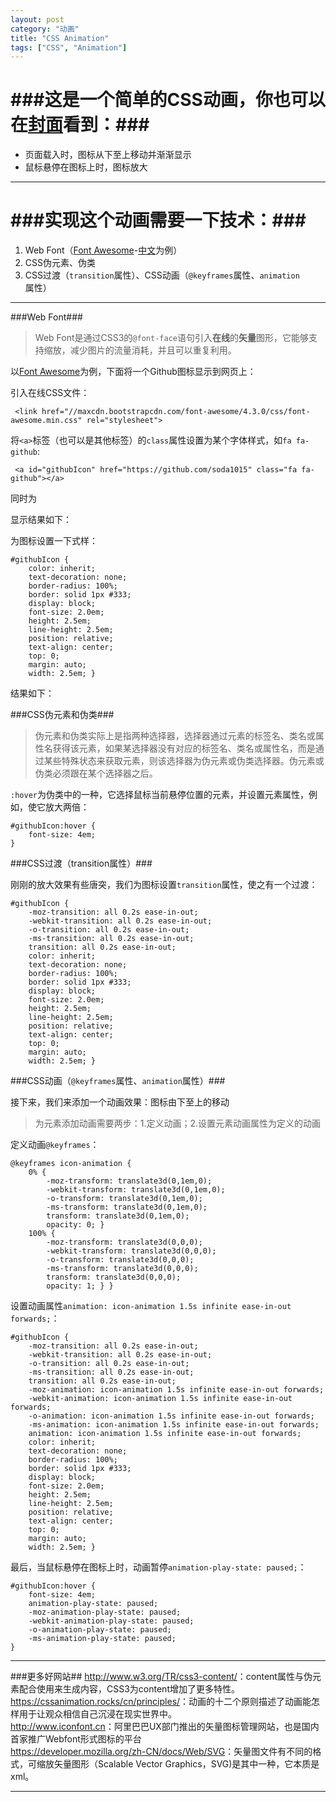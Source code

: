 ```yaml
---
layout: post
category: "动画"
title: "CSS Animation"
tags: ["CSS", "Animation"]
---
```


###这是一个简单的CSS动画，你也可以在[封面][frontCover]看到：###
============================
* 页面载入时，图标从下至上移动并渐渐显示
* 鼠标悬停在图标上时，图标放大

<a id="myGithub" href="https://github.com/soda1015" class="fa fa-github"></a>

****************************

###实现这个动画需要一下技术：###
==============================
1. Web Font（[Font Awesome][fontawesome]-[中文][fontawesomecn]为例）
2. CSS伪元素、伪类
3. CSS过渡（`transition`属性）、CSS动画（`@keyframes`属性、`animation`属性）

****************************

###Web Font###

>   Web Font是通过CSS3的`@font-face`语句引入**在线**的**矢量**图形，它能够支持缩放，减少图片的流量消耗，并且可以重复利用。

以[Font Awesome][fontawesome]为例，下面将一个Github图标显示到网页上：

引入在线CSS文件：

     <link href="//maxcdn.bootstrapcdn.com/font-awesome/4.3.0/css/font-awesome.min.css" rel="stylesheet">

将`<a>`标签（也可以是其他标签）的`class`属性设置为某个字体样式，如`fa fa-github`:

     <a id="githubIcon" href="https://github.com/soda1015" class="fa fa-github"></a>

同时为

显示结果如下：

<a id="githubIcon" href="https://github.com/soda1015" class="fa fa-github"></a>

为图标设置一下式样：

    #githubIcon {
        color: inherit;
        text-decoration: none;
        border-radius: 100%;
        border: solid 1px #333;
        display: block;
        font-size: 2.0em;
        height: 2.5em;
        line-height: 2.5em;
        position: relative;
        text-align: center;
        top: 0;
        margin: auto;
        width: 2.5em; }

结果如下：

<a id="githubIcon1" href="https://github.com/soda1015" class="fa fa-github"></a>

###CSS伪元素和伪类###

>   伪元素和伪类实际上是指两种选择器，选择器通过元素的标签名、类名或属性名获得该元素，如果某选择器没有对应的标签名、类名或属性名，而是通过某些特殊状态来获取元素，则该选择器为伪元素或伪类选择器。伪元素或伪类必须跟在某个选择器之后。

`:hover`为伪类中的一种，它选择鼠标当前悬停位置的元素，并设置元素属性，例如，使它放大两倍：

    #githubIcon:hover {
        font-size: 4em;
    }

<a id="githubIcon2" href="https://github.com/soda1015" class="fa fa-github"></a>

###CSS过渡（transition属性）###

刚刚的放大效果有些唐突，我们为图标设置`transition`属性，使之有一个过渡：

    #githubIcon {
        -moz-transition: all 0.2s ease-in-out;
        -webkit-transition: all 0.2s ease-in-out;
        -o-transition: all 0.2s ease-in-out;
        -ms-transition: all 0.2s ease-in-out;
        transition: all 0.2s ease-in-out;
        color: inherit;
        text-decoration: none;
        border-radius: 100%;
        border: solid 1px #333;
        display: block;
        font-size: 2.0em;
        height: 2.5em;
        line-height: 2.5em;
        position: relative;
        text-align: center;
        top: 0;
        margin: auto;
        width: 2.5em; }

<a id="githubIcon3" href="https://github.com/soda1015" class="fa fa-github"></a>

###CSS动画（`@keyframes`属性、`animation`属性）###

接下来，我们来添加一个动画效果：图标由下至上的移动

>   为元素添加动画需要两步：1.定义动画；2.设置元素动画属性为定义的动画

定义动画`@keyframes`：

    @keyframes icon-animation {
        0% {
            -moz-transform: translate3d(0,1em,0);
            -webkit-transform: translate3d(0,1em,0);
            -o-transform: translate3d(0,1em,0);
            -ms-transform: translate3d(0,1em,0);
            transform: translate3d(0,1em,0);
            opacity: 0; }
        100% {
            -moz-transform: translate3d(0,0,0);
            -webkit-transform: translate3d(0,0,0);
            -o-transform: translate3d(0,0,0);
            -ms-transform: translate3d(0,0,0);
            transform: translate3d(0,0,0);
            opacity: 1; } }

设置动画属性`animation: icon-animation 1.5s infinite ease-in-out forwards;`：

    #githubIcon {
        -moz-transition: all 0.2s ease-in-out;
        -webkit-transition: all 0.2s ease-in-out;
        -o-transition: all 0.2s ease-in-out;
        -ms-transition: all 0.2s ease-in-out;
        transition: all 0.2s ease-in-out;
        -moz-animation: icon-animation 1.5s infinite ease-in-out forwards;
        -webkit-animation: icon-animation 1.5s infinite ease-in-out forwards;
        -o-animation: icon-animation 1.5s infinite ease-in-out forwards;
        -ms-animation: icon-animation 1.5s infinite ease-in-out forwards;
        animation: icon-animation 1.5s infinite ease-in-out forwards;
        color: inherit;
        text-decoration: none;
        border-radius: 100%;
        border: solid 1px #333;
        display: block;
        font-size: 2.0em;
        height: 2.5em;
        line-height: 2.5em;
        position: relative;
        text-align: center;
        top: 0;
        margin: auto;
        width: 2.5em; }

最后，当鼠标悬停在图标上时，动画暂停`animation-play-state: paused;`：

    #githubIcon:hover {
        font-size: 4em;
        animation-play-state: paused;
        -moz-animation-play-state: paused;
        -webkit-animation-play-state: paused;
        -o-animation-play-state: paused;
        -ms-animation-play-state: paused;
    }


<a id="githubIcon4" href="https://github.com/soda1015" class="fa fa-github"></a>

**********************************

###更多好网站##
<http://www.w3.org/TR/css3-content/>：content属性与伪元素配合使用来生成内容，CSS3为content增加了更多特性。  
<https://cssanimation.rocks/cn/principles/>：动画的十二个原则描述了动画能怎样用于让观众相信自己沉浸在现实世界中。  
<http://www.iconfont.cn>：阿里巴巴UX部门推出的矢量图标管理网站，也是国内首家推广Webfont形式图标的平台  
<https://developer.mozilla.org/zh-CN/docs/Web/SVG>：矢量图文件有不同的格式，可缩放矢量图形（Scalable Vector Graphics，SVG)是其中一种，它本质是xml。

**********************************

[fontawesome]: http://fortawesome.github.io/Font-Awesome/
[fontawesomecn]:http://www.bootcss.com/p/font-awesome/
[frontCover]: http://blog.hipoplar.me/
